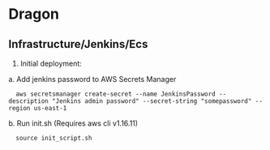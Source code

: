 # Dragon



## Infrastructure/Jenkins/Ecs

1. Initial deployment:
 
 a. Add jenkins password to AWS Secrets Manager
  ```
    aws secretsmanager create-secret --name JenkinsPassword --description "Jenkins admin password" --secret-string "somepassword" --region us-east-1
  ```
  b. Run init.sh (Requires aws cli v1.16.11)
  ```
    source init_script.sh
  ```
